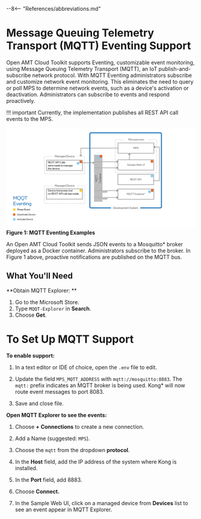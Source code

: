 --8<-- "References/abbreviations.md"

# Message Queuing Telemetry Transport (MQTT) Eventing Support

Open AMT Cloud Toolkit supports Eventing, customizable event monitoring, using Message Queuing Telemetry Transport (MQTT), an IoT publish-and-subscribe network protocol. With MQTT Eventing administrators subscribe and customize network event monitoring. This eliminates the need to query or poll MPS to determine network events, such as a device's activation or deactivation. Administrators can subscribe to events and respond proactively. 

!!! important
    Currently, the implementation publishes all REST API call events to the MPS. 

![../assets/images/MQTT.png](../assets/images/MQTT.png)
**Figure 1: MQTT Eventing Examples**

An Open AMT Cloud Toolkit sends JSON events to a Mosquitto* broker deployed as a Docker container. Administrators subscribe to the broker. In Figure 1 above, proactive notifications are published on the MQTT bus. 

## What You'll Need

**Obtain MQTT Explorer: **

1. Go to the Microsoft Store.
2. Type `MQQT-Explorer` in **Search**.
3. Choose **Get**.

# To Set Up MQTT Support

**To enable support:**

1. In a text editor or IDE of choice, open the `.env` file to edit.

2. Update the field `MPS_MQTT_ADDRESS` with `mqtt://mosquitto:8883`. The `mqtt:` prefix indicates an MQTT broker is being used. Kong* will now route event messages to port 8083.
   
3. Save and close file.

**Open MQTT Explorer to see the events:**
   
1. Choose **+ Connections** to create a new connection.
   
2. Add a Name (suggested: `MPS`). 
   
3. Choose the `mqtt` from the dropdown **protocol**. 
   
4. In the **Host** field, add the IP address of the system where Kong is installed.
   
5. In the **Port** field, add 8883.
   
6. Choose **Connect.**
    
7. In the Sample Web UI, click on a managed device from **Devices** list to see an event appear in MQTT Explorer.
